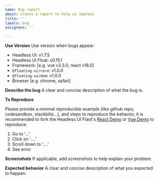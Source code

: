 ```yaml
---
name: Bug report
about: Create a report to help us improve
title: ''
labels: bug
assignees: ''

---
```


<!--

Notice:

Please provide enough information and a minimal reproducible example, otherwise, I will close the issue.

-->

**Use Version**
Use version when bugs appear:
 - Headless UI: v1.7.5
 - Headless UI Float: v0.15.1
 - Framework: [e.g. vue v3.3.0, react v18.0]
 - `@floating-ui/core`: v1.0.0
 - `@floating-ui/dom`: v1.0.0
 - Browser [e.g. chrome, safari]

**Describe the bug**
A clear and concise description of what the bug is.

**To Reproduce**

Please provide a minimal reproducible example (like github repo, codesandbox, stackblitz...), and steps to reproduce the behavior, it is recommended to fork the Headless UI Flaot's [React Demo](https://headlessui-float.vercel.app/react/quick-start.html#online-demo) or [Vue Demo](https://headlessui-float.vercel.app/vue/quick-start.html#online-demo) to reproduce:
1. Go to '...'
2. Click on '....'
3. Scroll down to '....'
4. See error

**Screenshots**
If applicable, add screenshots to help explain your problem.

**Expected behavior**
A clear and concise description of what you expected to happen.
